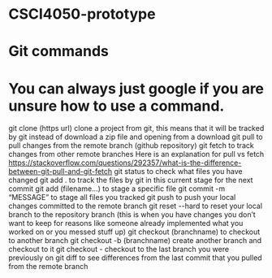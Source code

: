 # CSCI4050-prototype

# Git commands
# You can always just google if you are unsure how to use a command.
git clone (https url)	clone a project from git, this means that it will be tracked by git instead of download a zip file and opening from a download
git pull 	to pull changes from the remote branch (github repository)
git fetch 	to track changes from other remote branches 
Here is an explanation for pull vs fetch https://stackoverflow.com/questions/292357/what-is-the-difference-between-git-pull-and-git-fetch 
git status	to check what files you have changed
git add .	to track the files by git in this current stage for the next commit
git add (filename…) 	to stage a specific file
git commit -m “MESSAGE”		to stage all files you tracked
git push		to push your local changes committed to the remote branch
git reset --hard 	to reset your local branch to the repository branch (this is when you have changes you don’t want to keep for reasons like someone already implemented what you worked on or you messed stuff up)
git checkout (branchname)		to checkout to another branch 
git checkout -b (branchname) 	create another branch and checkout to it
git checkout - 		checkout to the last branch you were previously on 
git diff 	to see differences from the last commit that you pulled from the remote branch